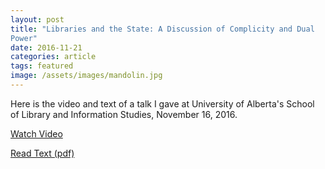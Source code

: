```yaml
---
layout: post
title: "Libraries and the State: A Discussion of Complicity and Dual
Power"
date: 2016-11-21
categories: article
tags: featured
image: /assets/images/mandolin.jpg
---
```


Here is the video and text of a talk I gave at University of Alberta's
School of Library and Information Studies, November 16, 2016.

[Watch
Video](https://cdnapisec.kaltura.com/html5/html5lib/v2.49/mwEmbedFrame.php/p/2169871/uiconf_id/36186922/entry_id/0_kcvncmdf?wid=_2169871&iframeembed=true&playerId=kaltura_player&entry_id=0_kcvncmdf&flashvars[streamerType]=auto&amp;flashvars[localizationCode]=en&amp;flashvars[leadWithHTML5]=true&amp;flashvars[sideBarContainer.plugin]=true&amp;flashvars[sideBarContainer.position]=left&amp;flashvars[sideBarContainer.clickToClose]=true&amp;flashvars[chapters.plugin]=true&amp;flashvars[chapters.layout]=vertical&amp;flashvars[chapters.thumbnailRotator]=false&amp;flashvars[streamSelector.plugin]=true&amp;flashvars[EmbedPlayer.SpinnerTarget]=videoHolder&amp;flashvars[dualScreen.plugin]=true&amp;&wid=0_54jkuex5)

[Read Text
(pdf)](/assets/docs/LibrariesState.pdf)

